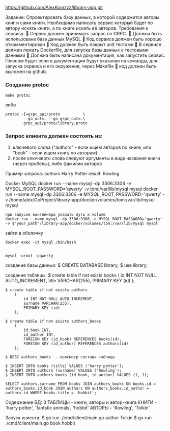 https://github.com/AlexKomzzz/library-app.git

Задание: Спроектировать базу данных, в которой содержится авторы
книг и сами книги. Необходимо написать сервис который будет по 
автору искать книги, а по книге искать её авторов.
Требования к сервису: 
 Сервис должен принимать запрос по GRPC.
 Должна быть использована база данных MySQL
 Код сервиса должен быть хорошо откомментирован
 Код должен быть покрыт unit тестами
 В сервисе должен лежать Dockerfile, для запуска базы данных с
тестовыми данными
 Должна быть написана документация, как запустить сервис. 
Плюсом будет если в документации будут указания на команды, 
для запуска сервиса и его окружения, через Makefile 
 код должен быть выложен на github.


### Создание protoc
    make protoc
    
либо

    protoc -I=grpc_api/proto          \
            --go_out=. --go-grpc_out=.\
            grpc_api/proto/library.proto

### Запрос клиента должен состоять из:
1. ключевого слова ("authors" - если ищем авторов по книге, или "book" - если ищем книгу по авторам)
2. после ключевого слова следуют аргументы в виде названия книги (через пробелы), либо фамилии авторов

Пример запроса: authors Harry Potter
    result: Rowling



Docker MySQL
    docker run --name mysql -dp 3306:3306 -e MYSQL_ROOT_PASSWORD='qwerty' -v tom:/var/lib/mysql mysql
    docker run --name mysql -dp 3306:3306 -e MYSQL_ROOT_PASSWORD='qwerty' -v /home/alex/GoProject/library-app/docker/volumes/tom:/var/lib/mysql mysql

    при запуске контейнера указать путь к volume 
    docker run --name mysql -dp 3306:3306 -e MYSQL_ROOT_PASSWORD='qwerty' -v $'your_path'/library-app/docker/volumes/tom:/var/lib/mysql mysql



зайти в оболочку

    docker exec -it mysql /bin/bash


    mysql -uroot -pqwerty  

создание базы данных:
    $ CREATE DATABASE library;
    $ use library;

создание таблицы:
    $ create table if not exists books 
        ( 
            id INT NOT NULL AUTO_INCREMENT, 
            title VARCHAR(255),
            PRIMARY KEY (id)
        );

    $ create table if not exists authors
        ( 
            id INT NOT NULL AUTO_INCREMENT, 
            surname VARCHAR(255),
            PRIMARY KEY (id)
        );

    $ create table if not exists authors_books
        ( 
            id_book INT, 
            id_author INT,
            FOREIGN KEY (id_book) REFERENCES books(id),
            FOREIGN KEY (id_author) REFERENCES authors(id)
        );

    $ DESC authors_books  - просмотр состава таблицы

    $ INSERT INTO books (title) VALUES ('harry potter');
    $ INSERT INTO authors (surname) VALUES ('Rowling');
    $ INSERT INTO authors_books (id_book, id_author) VALUES (1, 1);

    SELECT authors.surname FROM books JOIN authors_books ON books.id = authors_books.id_book JOIN authors ON authors_books.id_author = authors.id WHERE books.title = 'hobbit';


Содержание БД:
3 ТАБЛИЦЫ - книги, авторы и автор-книга
КНИГИ - 'harry potter', 'fantstic animals', 'hobbit'
АВТОРЫ - 'Rowling', 'Tolkin'


Запуск клиента:
    $ go run ./cmd/client/main.go author Tolkin
    $ go run ./cmd/client/main.go book hobbit
